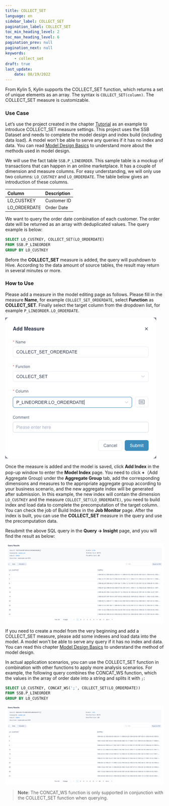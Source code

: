 ```yaml
---
title: COLLECT_SET
language: en
sidebar_label: COLLECT_SET
pagination_label: COLLECT_SET
toc_min_heading_level: 2
toc_max_heading_level: 6
pagination_prev: null
pagination_next: null
keywords:
    - collect_set
draft: true
last_update:
    date: 08/19/2022
---
```



From Kylin 5, Kylin supports the COLLECT_SET function, which returns a set of unique elements as an array. The syntax is `COLLECT_SET(column)`. The COLLECT_SET measure is customizable.



### Use Case

Let’s use the project created in the chapter [Tutorial](../../../quickstart/expert_mode_tutorial.md) as an example to introduce COLLECT_SET measure settings. This project uses the SSB Dataset and needs to complete the model design and index build (including data load). A model won't be able to serve any queries if it has no index and data. You can read [Model Design Basics](../../data_modeling.md) to understand more about the methods used in model design. 

We will use the fact table `SSB.P_LINEORDER`. This sample table is a mockup of transactions that can happen in an online marketplace. It has a couple of dimension and measure columns. For easy understanding, we will only use two columns: `LO_CUSTKEY` and `LO_ORDERDATE`. The table below gives an introduction of these columns.

| Column       | Description |
| :----------- | :---------- |
| LO_CUSTKEY   | Customer ID |
| LO_ORDERDATE | Order Date |

We want to query the order date combination of each customer. The order date will be returned as an array with deduplicated values. The query example is below:

```sql
SELECT LO_CUSTKEY, COLLECT_SET(LO_ORDERDATE)
FROM SSB.P_LINEORDER 
GROUP BY LO_CUSTKEY
```

Before the **COLLECT_SET** measure is added, the query will pushdown to Hive. According to the data amount of source tables, the result may return in several minutes or more.



### How to Use

Please add a measure in the model editing page as follows. Please fill in the measure **Name**, for example `COLLECT_SET_ORDERDATE`, select **Function** as **COLLECT_SET**. Finally select the target column from the dropdown list, for example `P_LINEORDER.LO_ORDERDATE`.

![Add Collect_Set Measure](images/add_collect_set.png)

Once the measure is added and the model is saved, click **Add Index** in the pop-up window to enter the **Model Index** page. You need to click **+**（Add Aggregate Group) under the **Aggregate Group** tab, add the corresponding dimensions and measures to the appropriate aggregate group according to your business scenario, and the new aggregate index will be generated after submission. In this example, the new index will contain the dimension `LO_CUSTKEY` and the measure ` COLLECT_SET(LO_ORDERDATE) `, you need to build index and load data to complete the precomputation of the target column. You can check the job of Build Index in the **Job Monitor** page. After the index is built, you can use the **COLLECT_SET** measure in the query and use the precomputation data.

Resubmit the above SQL query in the **Query -> Insight** page, and you will find the result as below:

![Query Result](images/collect_result.png)

If you need to create a model from the very beginning and add a COLLECT_SET measure, please add some indexes and load data into the model. A model won't be able to serve any query if it has no index and data. You can read this chapter [Model Design Basics](../../data_modeling.md) to understand the method of model design.

In actual application scenarios, you can use the COLLECT_SET function in combination with other functions to apply more analysis scenarios. For example, the following query combines the CONCAT_WS function, which  the values in the array of order date into a string and splits it with `;`:

```sql
SELECT LO_CUSTKEY, CONCAT_WS(';', COLLECT_SET(LO_ORDERDATE))
FROM SSB.P_LINEORDER 
GROUP BY LO_CUSTKEY
```

![Query Result](images/concatws_result.png)

> **Note**: The CONCAT_WS function is only supported in conjunction with the COLLECT_SET function when querying.
